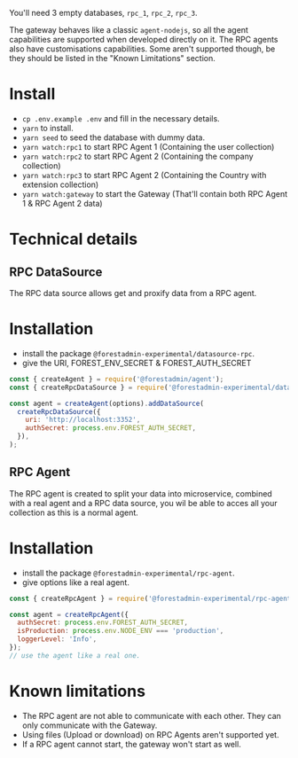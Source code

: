 You'll need 3 empty databases, `rpc_1`, `rpc_2`, `rpc_3`.

The gateway behaves like a classic `agent-nodejs`, so all the agent capabilities are supported when developed directly on it.
The RPC agents also have customisations capabilities. Some aren't supported though, be they should be listed in the "Known Limitations" section.

# Install

- `cp .env.example .env` and fill in the necessary details.
- `yarn` to install.
- `yarn seed` to seed the database with dummy data.
- `yarn watch:rpc1` to start RPC Agent 1 (Containing the user collection)
- `yarn watch:rpc2` to start RPC Agent 2 (Containing the company collection)
- `yarn watch:rpc3` to start RPC Agent 2 (Containing the Country with extension collection)
- `yarn watch:gateway` to start the Gateway (That'll contain both RPC Agent 1 & RPC Agent 2 data)

# Technical details

## RPC DataSource

The RPC data source allows get and proxify data from a RPC agent.

# Installation

- install the package `@forestadmin-experimental/datasource-rpc`.
- give the URI, FOREST_ENV_SECRET & FOREST_AUTH_SECRET

```javascript
const { createAgent } = require('@forestadmin/agent');
const { createRpcDataSource } = require('@forestadmin-experimental/datasource-rpc');

const agent = createAgent(options).addDataSource(
  createRpcDataSource({
    uri: 'http://localhost:3352',
    authSecret: process.env.FOREST_AUTH_SECRET,
  }),
);
```

## RPC Agent

The RPC agent is created to split your data into microservice, combined with a real agent and a RPC data source,
you wil be able to acces all your collection as this is a normal agent.

# Installation

- install the package `@forestadmin-experimental/rpc-agent`.
- give options like a real agent.

```javascript
const { createRpcAgent } = require('@forestadmin-experimental/rpc-agent');

const agent = createRpcAgent({
  authSecret: process.env.FOREST_AUTH_SECRET,
  isProduction: process.env.NODE_ENV === 'production',
  loggerLevel: 'Info',
});
// use the agent like a real one.
```

# Known limitations

- The RPC agent are not able to communicate with each other. They can only communicate with the Gateway.
- Using files (Upload or download) on RPC Agents aren't supported yet.
- If a RPC agent cannot start, the gateway won't start as well.

